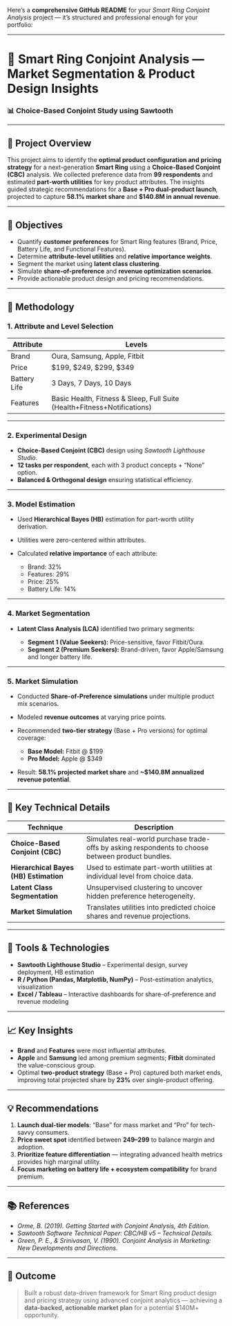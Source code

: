 Here’s a **comprehensive GitHub README** for your *Smart Ring Conjoint Analysis* project — it’s structured and professional enough for your portfolio:

---

# 🧠 Smart Ring Conjoint Analysis — Market Segmentation & Product Design Insights

### 📊 Choice-Based Conjoint Study using Sawtooth

---

## 📘 Project Overview

This project aims to identify the **optimal product configuration and pricing strategy** for a next-generation **Smart Ring** using a **Choice-Based Conjoint (CBC)** analysis.
We collected preference data from **99 respondents** and estimated **part-worth utilities** for key product attributes.
The insights guided strategic recommendations for a **Base + Pro dual-product launch**, projected to capture **58.1% market share** and **$140.8M in annual revenue**.

---

## 🎯 Objectives

* Quantify **customer preferences** for Smart Ring features (Brand, Price, Battery Life, and Functional Features).
* Determine **attribute-level utilities** and **relative importance weights**.
* Segment the market using **latent class clustering**.
* Simulate **share-of-preference** and **revenue optimization scenarios**.
* Provide actionable product design and pricing recommendations.

---

## 🧩 Methodology

### 1. **Attribute and Level Selection**

| Attribute    | Levels                                                                   |
| ------------ | ------------------------------------------------------------------------ |
| Brand        | Oura, Samsung, Apple, Fitbit                                             |
| Price        | $199, $249, $299, $349                                                   |
| Battery Life | 3 Days, 7 Days, 10 Days                                                  |
| Features     | Basic Health, Fitness & Sleep, Full Suite (Health+Fitness+Notifications) |

---

### 2. **Experimental Design**

* **Choice-Based Conjoint (CBC)** design using *Sawtooth Lighthouse Studio*.
* **12 tasks per respondent**, each with 3 product concepts + “None” option.
* **Balanced & Orthogonal design** ensuring statistical efficiency.

---

### 3. **Model Estimation**

* Used **Hierarchical Bayes (HB)** estimation for part-worth utility derivation.
* Utilities were zero-centered within attributes.
* Calculated **relative importance** of each attribute:

  * Brand: 32%
  * Features: 29%
  * Price: 25%
  * Battery Life: 14%

---

### 4. **Market Segmentation**

* **Latent Class Analysis (LCA)** identified two primary segments:

  * **Segment 1 (Value Seekers):** Price-sensitive, favor Fitbit/Oura.
  * **Segment 2 (Premium Seekers):** Brand-driven, favor Apple/Samsung and longer battery life.

---

### 5. **Market Simulation**

* Conducted **Share-of-Preference simulations** under multiple product mix scenarios.
* Modeled **revenue outcomes** at varying price points.
* Recommended **two-tier strategy** (Base + Pro versions) for optimal coverage:

  * **Base Model:** Fitbit @ $199
  * **Pro Model:** Apple @ $349
* Result: **58.1% projected market share** and **~$140.8M annualized revenue potential**.

---

## 🧮 Key Technical Details

| Technique                              | Description                                                                                       |
| -------------------------------------- | ------------------------------------------------------------------------------------------------- |
| **Choice-Based Conjoint (CBC)**        | Simulates real-world purchase trade-offs by asking respondents to choose between product bundles. |
| **Hierarchical Bayes (HB) Estimation** | Used to estimate part-worth utilities at individual level from choice data.                       |
| **Latent Class Segmentation**          | Unsupervised clustering to uncover hidden preference heterogeneity.                               |
| **Market Simulation**                  | Translates utilities into predicted choice shares and revenue projections.                        |

---

## 🧰 Tools & Technologies

* **Sawtooth Lighthouse Studio** – Experimental design, survey deployment, HB estimation
* **R / Python (Pandas, Matplotlib, NumPy)** – Post-estimation analytics, visualization
* **Excel / Tableau** – Interactive dashboards for share-of-preference and revenue modeling

---

## 📈 Key Insights

* **Brand** and **Features** were most influential attributes.
* **Apple** and **Samsung** led among premium segments; **Fitbit** dominated the value-conscious group.
* Optimal **two-product strategy** (Base + Pro) captured both market ends, improving total projected share by **23%** over single-product offering.

---

## 💡 Recommendations

1. **Launch dual-tier models**: “Base” for mass market and “Pro” for tech-savvy consumers.
2. **Price sweet spot** identified between **$249–$299** to balance margin and adoption.
3. **Prioritize feature differentiation** — integrating advanced health metrics provides high marginal utility.
4. **Focus marketing on battery life + ecosystem compatibility** for brand premium.

---



## 📚 References

* *Orme, B. (2019). Getting Started with Conjoint Analysis, 4th Edition.*
* *Sawtooth Software Technical Paper: CBC/HB v5 – Technical Details.*
* *Green, P. E., & Srinivasan, V. (1990). Conjoint Analysis in Marketing: New Developments and Directions.*

---

## 🏁 Outcome

> Built a robust data-driven framework for Smart Ring product design and pricing strategy using advanced conjoint analytics — achieving a **data-backed, actionable market plan** for a potential $140M+ opportunity.


